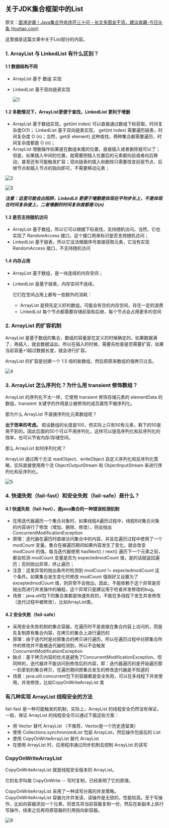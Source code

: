 ## 关于JDK集合框架中的List

原文：[面渣逆袭！Java集合夺命连环三十问 - 长文多图全干货，建议收藏-今日头条 (toutiao.com)](https://www.toutiao.com/article/7213171743022776835/?app=news_article&timestamp=1679466476&use_new_style=1&req_id=20230322142755026AFBFEDBCE88B540A5&group_id=7213171743022776835&share_token=1F8B066D-CD51-411F-A65E-41EBB62470C7&tt_from=weixin&utm_source=weixin&utm_medium=toutiao_ios&utm_campaign=client_share&wxshare_count=1&source=m_redirect)

这里摘录这篇文章中关于List部分的内容。

### 1. ArrayList 与 LinkedList 有什么区别？

#### 1.1 数据结构不同

* ArrayList 基于 数组 实现

* LinkedList 基于双向链表实现

    ![1](.\images\List\1.png)

#### 1.2 多数情况下，ArrayList更便于查找，LinkedList 更利于增删

* ArrayList 基于数组实现，get(int index) 可以直接通过数组下标获取，时间复杂度O(1)； LinkedList 基于双向链表实现， get(int index) 需要遍历链表，时间复杂度 O (n)；当然，get(E element) 这种查找，两种集合都需要遍历，时间复杂度都是  O (n)；
* ArrayList 增删操作如果是在数组末尾的位置，直接插入或者删除就可以了；但是，如果插入中间的位置，就需要把插入位置后的元素都向前或者向后移动，甚至还有可能触发扩容；双向链表的插入和删除只需要改变前驱节点、后继节点和插入节点的指向即可，不需要移动元素；

![2](.\images\List\2.png)

![3](.\images\List\3.png)

***注意：这里可能会出陷阱，LinkedLit 更便于增删是体现在平均步长上，不是体现在时间复杂度上，二者增删的时间复杂度都是 O(n)***

#### 1.3 是否支持随机访问

* ArrayList 基于数组，所以它可以根据下标查找，支持随机访问。当然，它也实现了 RandomAccess 接口，这个接口用来标识是否支持随机访问；
* LinkedList 基于链表，所以它没法根据序号直接获取元素，它没有实现 RandomAccess 接口，不支持随机访问

#### 1.4 内存占用

*  ArrayList 基于数组，是一块连续的内存空间；

* LinkedList 是基于链表，内存空间不连续。

    它们在空间占用上都有一些额外的消耗：

    * ArrayList 是预先定义好的数组，可能会有空的内存空间，存在一定的浪费
    * LinkedList 每个节点都需要存储前驱和后继，每个节点会占用更多的空间

### 2. ArrayList 的扩容机制

ArrayList 是基于数组的集合，数组的容量是在定义的时候确定的，如果数据满了，再插入，就会数据溢出。所以在插入的时候，需要先检查是否需要扩容，如果当前容量+1超过数据长度，就会进行扩容。

ArrayList 的扩容是创建一个 1.5 倍的新数组，然后把原来数组的值拷贝过去。

![4](.\images\List\4.png)

### 3. ArrayList 怎么序列化？为什么用 transient 修饰数组？

ArrayList 的序列化不太一样，它使用 transient 修饰存储元素的 elementData 的数组，transient 关键字的作用是让被修饰的成员属性不被序列化。

那为什么 ArrayList 不直接序列化元素数组呢？

**出于效率的考虑。** 假设数组的长度是100，但实际上只有50有元素，剩下的50是用不到的。因此后面的50个可以不用序列化，这样可以提高序列化和反序列化的效率，也可以节省内存/存储空间。

那么 ArrayList 如何序列化呢？

ArrayList 通过两个方法 readObject、writeObject 自定义序列化和反序列化策略，实际直接使用两个流 ObjectOutputStream 和 ObjectInputStream 来进行序列化和反序列化。

![5](.\images\List\5.png)

### 4. 快速失败（fail-fast）和安全失败（fail-safe）是什么？

#### 4.1 快速失败（fail-fast），是java集合的一种错误检测机制

* 在用迭代器遍历一个集合对象时，如果线程A遍历过程中，线程B对集合对象的内容进行了修改（增加、删除、修改），则会抛出 ConcurrentModificationException
* 原理：迭代器在遍历时直接访问集合中的内容，并且在遍历过程中使用了一个 modCount 变量。集合在被遍历期间如果内容发生了变化，就会改变 modCount 的值。每当迭代器使用 hasNext() / next() 遍历下一个元素之前，都会检测 modCount 变量是否为 expectedmodCount 值，是的话就返回遍历；否则抛出异常，终止遍历；
* 注意：这里异常的抛出条件时检测到 modCount != expectedmodCount 这个条件。如果集合发生变化时修改 modCount 值刚好又设置为了 exceptedmodCount 值，则异常不会抛出。因此，不能依赖于这个异常是否抛出而进行并发操作的编程，这个异常只是建议用于检查并发修改的bug。
* 场景：java.util包下的集合类都是快速失败的，不能在多线程下发生并发修改（迭代过程中被修改），比如ArrayList类。

#### 4.2 安全失败（fail-safe）

* 采用安全失败机制的集合容器，在遍历时不是直接在集合内容上访问的，而是先复制原有集合内容，在拷贝的集合上进行遍历的
* 原理：由于迭代时是对原集合的拷贝进行遍历，所以在遍历过程中对原集合所作的修改并不能被迭代器检测到，所以不会触发ConcurrentModificationException
* 缺点：基于拷贝内容的优点是避免了ConcurrentModificationException，但同样的，迭代器并不能访问到修改后的内容，即：迭代器遍历的是开始遍历那一刻拿到的集合拷贝，在遍历期间原集合发生的修改迭代器是不知道的
* 场景：java.uitl.concurrent包下的容器都是安全失败，可以在多线程下并发使用，并发修改，比如CopyOnWriteArrayList 类



### 有几种实现 ArrayList 线程安全的方法

fail-fast 是一种可能触发的机制，实际上，ArrayList 的线程安全仍然没有保证，一般，保证 ArrayList 的线程安全可以通过下面这些方案：

* 用 Vector 替代 ArrayList （不推荐，Vector是一个历史遗留类）
* 使用 Collections.synchronizedList 包装 ArrayList，然后操作包装后的 List
* 使用 CopyOnWriteArrayList 替代 ArrayList
* 在使用 ArrayList 时，应用程序通过同步机制去控制 ArrayList 的读写



### CopyOnWriteArrayList

CopyOnWriteArrayList 就是线程安全版本的 ArrayList。

它的名字叫做 CopyOnWrite -- 写时复制，已经表明了它的原理。

CopyOnWriteArrayList 采用了一种读写分离的并发策略。CopyOnWriteArrayList 容器允许并发读，读操作是无锁的，性能较高。至于写操作，比如向容器添加一个元素，则首先将当前容器复制一份，然后在新副本上执行写操作，结束之后再将原容器的引用指向新容器。

![6](.\images\List\6.png)

